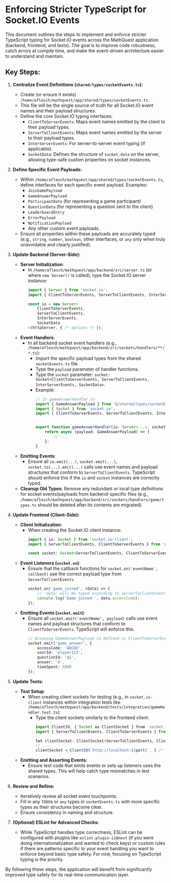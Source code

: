 # Enforcing Stricter TypeScript for Socket.IO Events

This document outlines the steps to implement and enforce stricter TypeScript typing for Socket.IO events across the MathQuest application (backend, frontend, and tests). The goal is to improve code robustness, catch errors at compile time, and make the event-driven architecture easier to understand and maintain.

## Key Steps:

1.  **Centralize Event Definitions (`shared/types/socketEvents.ts`):**
    *   Create (or ensure it exists) `/home/aflesch/mathquest/app/shared/types/socketEvents.ts`.
    *   This file will be the single source of truth for all Socket.IO event names and their payload structures.
    *   Define the core Socket.IO typing interfaces:
        *   `ClientToServerEvents`: Maps event names emitted by the client to their payload types.
        *   `ServerToClientEvents`: Maps event names emitted by the server to their payload types.
        *   `InterServerEvents`: For server-to-server event typing (if applicable).
        *   `SocketData`: Defines the structure of `socket.data` on the server, allowing type-safe custom properties on socket instances.

2.  **Define Specific Event Payloads:**
    *   Within `/home/aflesch/mathquest/app/shared/types/socketEvents.ts`, define interfaces for each specific event payload. Examples:
        *   `JoinGamePayload`
        *   `GameAnswerPayload`
        *   `ParticipantData` (for representing a game participant)
        *   `QuestionData` (for representing a question sent to the client)
        *   `LeaderboardEntry`
        *   `ErrorPayload`
        *   `NotificationPayload`
        *   Any other custom event payloads.
    *   Ensure all properties within these payloads are accurately typed (e.g., `string`, `number`, `boolean`, other interfaces, or `any` only when truly unavoidable and clearly justified).

3.  **Update Backend (Server-Side):**
    *   **Server Initialization**:
        *   In `/home/aflesch/mathquest/app/backend/src/server.ts` (or where `new Server()` is called), type the Socket.IO server instance:
            ```typescript
            import { Server } from 'socket.io';
            import { ClientToServerEvents, ServerToClientEvents, InterServerEvents, SocketData } from '@/shared/types/socketEvents'; // Adjust path as needed

            const io = new Server<
                ClientToServerEvents,
                ServerToClientEvents,
                InterServerEvents,
                SocketData
            >(httpServer, { /* options */ });
            ```
    *   **Event Handlers**:
        *   In all backend socket event handlers (e.g., `/home/aflesch/mathquest/app/backend/src/sockets/handlers/**/*.ts`):
            *   Import the specific payload types from the shared `socketEvents.ts` file.
            *   Type the `payload` parameter of handler functions.
            *   Type the `socket` parameter: `socket: Socket<ClientToServerEvents, ServerToClientEvents, InterServerEvents, SocketData>`.
            *   Example:
                ```typescript
                // In gameAnswerHandler.ts
                import { GameAnswerPayload } from '@/shared/types/socketEvents'; // Adjust path
                import { Socket } from 'socket.io';
                import { ClientToServerEvents, ServerToClientEvents, InterServerEvents, SocketData } from '@/shared/types/socketEvents';


                export function gameAnswerHandler(io: Server<...>, socket: Socket<ClientToServerEvents, ServerToClientEvents, InterServerEvents, SocketData>) {
                    return async (payload: GameAnswerPayload) => {
                        // ...
                    };
                }
                ```
    *   **Emitting Events**:
        *   Ensure all `io.emit(...)`, `socket.emit(...)`, `socket.to(...).emit(...)` calls use event names and payload structures that conform to `ServerToClientEvents`. TypeScript should enforce this if the `io` and `socket` instances are correctly typed.
    *   **Cleanup Old Types**: Remove any redundant or local type definitions for socket events/payloads from backend-specific files (e.g., `/home/aflesch/mathquest/app/backend/src/sockets/handlers/game/types.ts` should be deleted after its contents are migrated).

4.  **Update Frontend (Client-Side):**
    *   **Client Initialization**:
        *   When creating the Socket.IO client instance:
            ```typescript
            import { io, Socket } from 'socket.io-client';
            import { ServerToClientEvents, ClientToServerEvents } from '@/shared/types/socketEvents'; // Adjust path as needed

            const socket: Socket<ServerToClientEvents, ClientToServerEvents> = io("http://localhost:3001", { /* options */ }); // Or your server URL
            ```
    *   **Event Listeners (`socket.on`)**:
        *   Ensure that the callback functions for `socket.on('eventName', callback)` use the correct payload type from `ServerToClientEvents`.
            ```typescript
            socket.on('game_joined', (data) => {
                // 'data' will be typed according to ServerToClientEvents.game_joined
                console.log('Game joined:', data.accessCode);
            });
            ```
    *   **Emitting Events (`socket.emit`)**:
        *   Ensure all `socket.emit('eventName', payload)` calls use event names and payload structures that conform to `ClientToServerEvents`. TypeScript will enforce this.
            ```typescript
            // Assuming GameAnswerPayload is defined in ClientToServerEvents
            socket.emit('game_answer', {
                accessCode: 'ABCDE',
                userId: 'player123',
                questionId: 'q1',
                answer: 'A',
                timeSpent: 5000
            });
            ```

5.  **Update Tests:**
    *   **Test Setup**:
        *   When creating client sockets for testing (e.g., in `socket.io-client` instances within integration tests like `/home/aflesch/mathquest/app/backend/tests/integration/gameHandler.test.ts`):
            *   Type the client sockets similarly to the frontend client:
                ```typescript
                import ClientIO, { Socket as ClientSocket } from 'socket.io-client';
                import { ServerToClientEvents, ClientToServerEvents } from '@/shared/types/socketEvents'; // Adjust path

                let clientSocket: ClientSocket<ServerToClientEvents, ClientToServerEvents>;
                // ...
                clientSocket = ClientIO(`http://localhost:${port}`, { /* ... */ });
                ```
    *   **Emitting and Asserting Events**:
        *   Ensure test code that emits events or sets up listeners uses the shared types. This will help catch type mismatches in test scenarios.

6.  **Review and Refine:**
    *   Iteratively review all socket event touchpoints.
    *   Fill in any `TODO`s or `any` types in `socketEvents.ts` with more specific types as their structures become clear.
    *   Ensure consistency in naming and structure.

7.  **(Optional) ESLint for Advanced Checks:**
    *   While TypeScript handles type correctness, ESLint can be configured with plugins like `eslint-plugin-i18next` (if you were doing internationalization and wanted to check keys) or custom rules if there are patterns specific to your event handling you want to enforce beyond basic type safety. For now, focusing on TypeScript typing is the priority.

By following these steps, the application will benefit from significantly improved type safety for its real-time communication layer.
